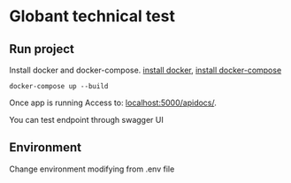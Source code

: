 # Globant technical test


## Run project
Install docker and docker-compose. [install docker](https://docs.docker.com/engine/install/ubuntu/), [install docker-compose](https://docs.docker.com/compose/install/)
```
docker-compose up --build
```

Once app is running Access to: [localhost:5000/apidocs/](localhost:5000/apidocs/).

You can test endpoint through swagger UI

## Environment
Change environment modifying from .env file